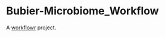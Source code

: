 # Bubier-Microbiome_Workflow

A [workflowr][] project.

[workflowr]: https://github.com/jdblischak/workflowr
